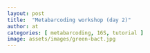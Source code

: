 ```yaml
---
layout: post
title:  "Metabarcoding workshop (day 2)"
author: at
categories: [ metabarcoding, 16S, tutorial ]
image: assets/images/green-bact.jpg
---
```

